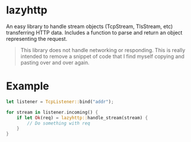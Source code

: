# lazyhttp

An easy library to handle stream objects (TcpStream, TlsStream, etc) transferring HTTP data. Includes a function to parse and return an object representing the request.

> This library does not handle networking or responding. This is really intended to remove a snippet of code that I find myself copying and pasting over and over again.

# Example

```rust
let listener = TcpListener::bind("addr");

for stream in listener.incoming() {
    if let Ok(req) = lazyhttp::handle_stream(stream) {
        // Do something with req
    }
}
```
